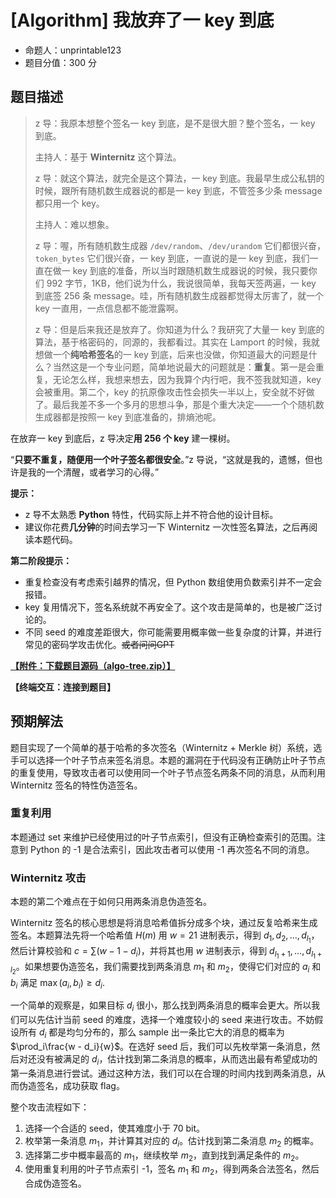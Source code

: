 # [Algorithm] 我放弃了一 key 到底

- 命题人：unprintable123
- 题目分值：300 分

## 题目描述

<blockquote>
<p>z 导：我原本想整个签名一 key 到底，是不是很大胆？整个签名，一 key 到底。</p>
<p>主持人：基于 <strong>Winternitz</strong> 这个算法。</p>
<p>z 导：就这个算法，就完全是这个算法，一  key 到底。我最早生成公私钥的时候，跟所有随机数生成器说的都是一 key 到底，不管签多少条 message 都只用一个 key。</p>
<p>主持人：难以想象。</p>
<p>z 导：喔，所有随机数生成器 <code>/dev/random</code>、<code>/dev/urandom</code> 它们都很兴奋，<code>token_bytes</code> 它们很兴奋，一 key 到底，一直说的是一 key 到底，我们一直在做一 key 到底的准备，所以当时跟随机数生成器说的时候，我只要你们 992 字节，1KB，他们说为什么，我说很简单，我每天签两遍，一 key 到底签 256 条 message。哇，所有随机数生成器都觉得太厉害了，就一个 key 一直用，一点信息都不能泄露啊。</p>
<p>z 导：但是后来我还是放弃了。你知道为什么？我研究了大量一 key 到底的算法，基于格密码的，同源的，我都看过。其实在 Lamport 的时候，我就想做一个<strong>纯哈希签名</strong>的一 key 到底，后来也没做，你知道最大的问题是什么？当然这是一个专业问题，简单地说最大的问题就是：<strong>重复</strong>。第一是会重复，无论怎么样，我想来想去，因为我算个内行吧，我不签我就知道，key 会被重用。第二个，key 的抗原像攻击性会损失一半以上，安全就不好做了。最后我差不多一个多月的思想斗争，那是个重大决定——一个个随机数生成器都是按照一 key 到底准备的，排熵池呢。</p>
</blockquote>
<p>在放弃一 key 到底后，z 导决定<strong>用 256 个 key</strong> 建一棵树。</p>
<p>“<strong>只要不重复，随便用一个叶子签名都很安全</strong>。”z 导说，“这就是我的，遗憾，但也许是我的一个清醒，或者学习的心得。”</p>
<p><strong>提示：</strong></p>
<ul>
<li>z 导不太熟悉 <strong>Python</strong> 特性，代码实际上并不符合他的设计目标。</li>
<li>建议你花费<strong>几分钟</strong>的时间去学习一下 Winternitz 一次性签名算法，之后再阅读本题代码。</li>
</ul>
<div class="well">
<p><strong>第二阶段提示：</strong></p>
<ul>
<li>重复检查没有考虑索引越界的情况，但 Python 数组使用负数索引并不一定会报错。</li>
<li>key 复用情况下，签名系统就不再安全了。这个攻击是简单的，也是被广泛讨论的。</li>
<li>不同 seed 的难度差距很大，你可能需要用概率做一些复杂度的计算，并进行常见的密码学攻击优化。<del>或者问问GPT</del></li>
</ul>
</div>

**[【附件：下载题目源码（algo-tree.zip）】](attachment/algo-tree.zip)**

**【终端交互：连接到题目】**

## 预期解法

题目实现了一个简单的基于哈希的多次签名（Winternitz + Merkle 树）系统，选手可以选择一个叶子节点来签名消息。本题的漏洞在于代码没有正确防止叶子节点的重复使用，导致攻击者可以使用同一个叶子节点签名两条不同的消息，从而利用 Winternitz 签名的特性伪造签名。

### 重复利用

本题通过 set 来维护已经使用过的叶子节点索引，但没有正确检查索引的范围。注意到 Python 的 -1 是合法索引，因此攻击者可以使用 -1 再次签名不同的消息。

### Winternitz 攻击

本题的第二个难点在于如何只用两条消息伪造签名。

Winternitz 签名的核心思想是将消息哈希值拆分成多个块，通过反复哈希来生成签名。本题算法先将一个哈希值 $H(m)$ 用 $w=21$ 进制表示，得到 $d_1, d_2, \ldots, d_{l_1}$，然后计算校验和 $c=\sum (w - 1 - d_i)$，并将其也用 $w$ 进制表示，得到 $d_{l_1+1}, \ldots, d_{l_1+l_2}$。如果想要伪造签名，我们需要找到两条消息 $m_1$ 和 $m_2$，使得它们对应的 $a_i$ 和 $b_i$ 满足 $\max(a_i, b_i) \geq d_i$.

一个简单的观察是，如果目标 $d_i$ 很小，那么找到两条消息的概率会更大。所以我们可以先估计当前 seed 的难度，选择一个难度较小的 seed 来进行攻击。不妨假设所有 $d_i$ 都是均匀分布的，那么 sample 出一条比它大的消息的概率为 $\prod_i\frac{w - d_i}{w}$。在选好 seed 后，我们可以先枚举第一条消息，然后对还没有被满足的 $d_i$，估计找到第二条消息的概率，从而选出最有希望成功的第一条消息进行尝试。通过这种方法，我们可以在合理的时间内找到两条消息，从而伪造签名，成功获取 flag。

整个攻击流程如下：

1. 选择一个合适的 seed，使其难度小于 70 bit。
2. 枚举第一条消息 $m_1$，并计算其对应的 $d_i$。估计找到第二条消息 $m_2$ 的概率。
3. 选择第二步中概率最高的 $m_1$，继续枚举 $m_2$，直到找到满足条件的 $m_2$。
4. 使用重复利用的叶子节点索引 -1，签名 $m_1$ 和 $m_2$，得到两条合法签名，然后合成伪造签名。
